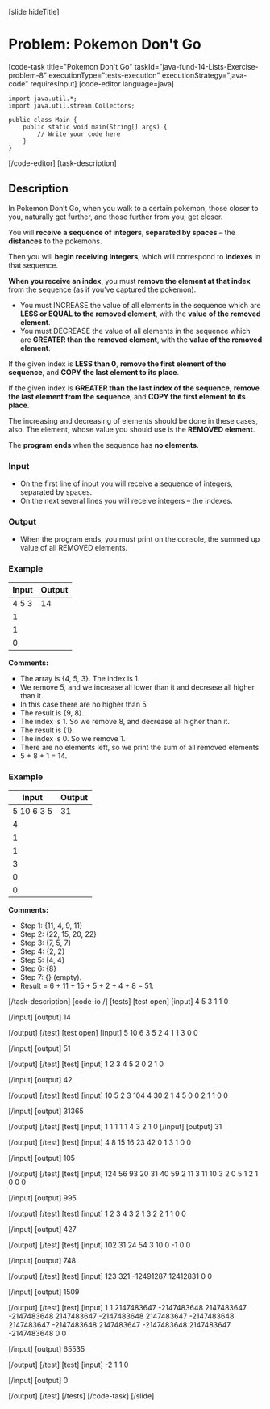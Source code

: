 [slide hideTitle]
# Problem: Pokemon Don't Go
[code-task title="Pokemon Don't Go" taskId="java-fund-14-Lists-Exercise-problem-8" executionType="tests-execution" executionStrategy="java-code" requiresInput]
[code-editor language=java]
```
import java.util.*;
import java.util.stream.Collectors;

public class Main {
    public static void main(String[] args) {
        // Write your code here
    }
}
```
[/code-editor]
[task-description]
## Description
In Pokemon Don’t Go, when you walk to a certain pokemon, those closer to you, naturally get further, and those further from you, get closer.

You will **receive a sequence of integers, separated by spaces** – the **distances** to the pokemons.

Then you will **begin receiving integers**, which will correspond to **indexes** in that sequence.

**When you receive an index**, you must **remove the element at that index** from the sequence (as if you’ve captured the pokemon).
- You must INCREASE the value of all elements in the sequence which are **LESS or EQUAL to the removed element**, with the **value** **of the removed element**.
- You must DECREASE the value of all elements in the sequence which are **GREATER than the removed element**, with the **value of the removed element**.

If the given index is **LESS than 0**, **remove the first element of the sequence**, and **COPY the last element to its place**.

If the given index is **GREATER than the last index of the sequence**, **remove the last element from the sequence**, and **COPY the first element to its place**.

The increasing and decreasing of elements should be done in these cases, also. The element, whose value you should use is the **REMOVED element**.

The **program ends** when the sequence has **no elements**.

### Input
- On the first line of input you will receive a sequence of integers, separated by spaces.
- On the next several lines you will receive integers – the indexes.

### Output
- When the program ends, you must print on the console, the summed up value of all REMOVED elements.

### Example
| **Input** | **Output** |
| --- | --- |
| 4 5 3 | 14 |
| 1 | |
| 1 | |
| 0 | |

**Comments:**
- The array is \{4, 5, 3\}. The index is 1.
- We remove 5, and we increase all lower than it and decrease all higher than it.
- In this case there are no higher than 5.
- The result is \{9, 8\}.
- The index is 1. So we remove 8, and decrease all higher than it. 
- The result is \{1\}. 
- The index is 0. So we remove 1. 
- There are no elements left, so we print the sum of all removed elements. 
- 5 + 8 + 1 = 14.

### Example
| **Input** | **Output** |
| --- | --- |
| 5 10 6 3 5 | 31 |
| 4 | |
| 1 | |
| 1 | |
| 3 | |
| 0 | |
| 0 | |

**Comments:**
- Step 1: \{11, 4, 9, 11\}
- Step 2: \{22, 15, 20, 22\}
- Step 3: \{7, 5, 7\}
- Step 4: \{2, 2\}
- Step 5: \{4, 4\}
- Step 6: \{8\}
- Step 7: \{\} (empty).
- Result = 6 + 11 + 15 + 5 + 2 + 4 + 8 = 51.

[/task-description]
[code-io /]
[tests]
[test open]
[input]
4 5 3
1
1
0

[/input]
[output]
14

[/output]
[/test]
[test open]
[input]
5 10 6 3 5
2
4
1
1
3
0
0

[/input]
[output]
51

[/output]
[/test]
[test]
[input]
1 2 3 4 5
2
0
2
1
0

[/input]
[output]
42

[/output]
[/test]
[test]
[input]
10 5 2 3 104 4 30 2 1
4
5
0
0
2
1
1
0
0

[/input]
[output]
31365

[/output]
[/test]
[test]
[input]
1 1 1 1 1
4
3
2
1
0
[/input]
[output]
31

[/output]
[/test]
[test]
[input]
4 8 15 16 23 42
0
1
3
1
0
0

[/input]
[output]
105

[/output]
[/test]
[test]
[input]
124 56 93 20 31 40 59 2 11 3 11
10
3
2
0
5
1
2
1
0
0
0

[/input]
[output]
995

[/output]
[/test]
[test]
[input]
1 2 3 4 3 2 1
3
2
2
1
1
0
0

[/input]
[output]
427

[/output]
[/test]
[test]
[input]
102 31 24 54
3
10
0
-1
0
0

[/input]
[output]
748

[/output]
[/test]
[test]
[input]
123 321
-12491287
12412831
0
0

[/input]
[output]
1509

[/output]
[/test]
[test]
[input]
1 1
2147483647
-2147483648
2147483647
-2147483648
2147483647
-2147483648
2147483647
-2147483648
2147483647
-2147483648
2147483647
-2147483648
2147483647
-2147483648
0
0

[/input]
[output]
65535

[/output]
[/test]
[test]
[input]
-2 1
1
0

[/input]
[output]
0

[/output]
[/test]
[/tests]
[/code-task]
[/slide]
